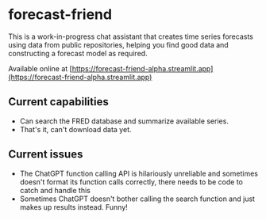 # forecast-friend

This is a work-in-progress chat assistant that creates time series forecasts using data from public repositories, helping you find good data and constructing a forecast model as required.

Available online at [https://forecast-friend-alpha.streamlit.app](https://forecast-friend-alpha.streamlit.app)

## Current capabilities
* Can search the FRED database and summarize available series.
* That's it, can't download data yet.

## Current issues
* The ChatGPT function calling API is hilariously unreliable and sometimes doesn't format its function calls correctly, there needs to be code to catch and handle this
* Sometimes ChatGPT doesn't bother calling the search function and just makes up results instead. Funny!